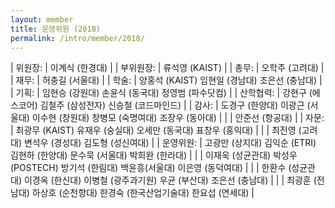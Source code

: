 ```yaml
---
layout: member
title: 운영위원 (2018)
permalink: /intro/member/2018/
---
```


| 위원장: | 이계식 (한경대) |
| 부위원장: | 류석영 (KAIST) |
| 총무: | 오학주 (고려대) |
| 재무: | 허충길 (서울대) |
| 학술: | 양홍석 (KAIST) 임현일 (경남대) 조은선 (충남대) |
| 기획: | 임현승 (강원대) 손윤식 (동국대) 정영범 (파수닷컴) |
| 산학협력: | 강현구 (에스코어) 김철주 (삼성전자) 신승철 (코드마인드) |
| 감사: | 도경구 (한양대) 이광근 (서울대) 이수현 (창원대) 창병모 (숙명여대) 조장우 (동아대) |
| | 안준선 (항공대) |
| 자문: | 최광무 (KAIST) 유재우 (숭실대) 오세만 (동국대) 표창우 (홍익대) |
| | 최진영 (고려대) 변석우 (경성대) 김도형 (성신여대) |
| 운영위원: | 고광만 (상지대) 김익순 (ETRI) 김현하 (한양대) 문수묵 (서울대) 박희완 (한라대) |
| | 이재욱 (성균관대) 박성우 (POSTECH) 방기석 (한림대) 백윤흥(서울대) 이은영 (동덕여대) |
| | 한환수 (성균관대) 이경옥 (한신대) 이병철 (광주과기원) 우균 (부산대) 조은선 (충남대) |
| | 최광훈 (전남대) 하상호 (순천향대) 한경숙 (한국산업기술대) 한요섭 (연세대) |
